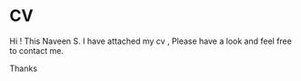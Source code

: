 # CV

Hi ! This Naveen S. 
I have attached my cv , Please have a look and feel free to contact me.

Thanks
